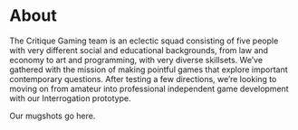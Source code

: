# About

The Critique Gaming team is an eclectic squad consisting of five people with very different social and educational backgrounds, from law and economy to art and programming, with very diverse skillsets. We’ve gathered with the mission of making pointful games that explore important contemporary questions. After testing a few directions, we’re looking to moving on from amateur into professional independent game development with our Interrogation prototype.

Our mugshots go here.
